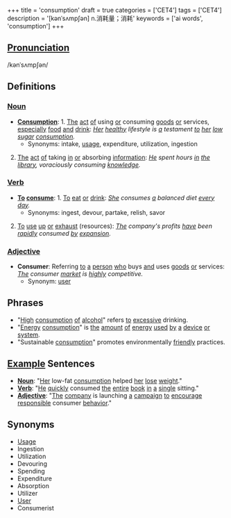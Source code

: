 +++
title = 'consumption'
draft = true
categories = ['CET4']
tags = ['CET4']
description = '[kənˈsʌmp∫ən] n.消耗量；消耗'
keywords = ['ai words', 'consumption']
+++

## [Pronunciation](/post/pronunciation/)
/kənˈsʌmpʃən/

## Definitions
### [Noun](/post/noun/)
- **[Consumption](/post/consumption/)**: 1. [The](/post/the/) [act](/post/act/) [of](/post/of/) using [or](/post/or/) consuming [goods](/post/goods/) [or](/post/or/) services, [especially](/post/especially/) [food](/post/food/) [and](/post/and/) [drink](/post/drink/): *[Her](/post/her/) [healthy](/post/healthy/) lifestyle is [a](/post/a/) testament [to](/post/to/) [her](/post/her/) [low](/post/low/) [sugar](/post/sugar/) [consumption](/post/consumption/).*
   - Synonyms: intake, [usage](/post/usage/), expenditure, utilization, ingestion
2. [The](/post/the/) [act](/post/act/) [of](/post/of/) taking [in](/post/in/) [or](/post/or/) absorbing [information](/post/information/): *[He](/post/he/) spent hours [in](/post/in/) [the](/post/the/) [library](/post/library/), voraciously consuming [knowledge](/post/knowledge/).*

### [Verb](/post/verb/)
- **[To](/post/to/) [consume](/post/consume/)**: 1. [To](/post/to/) [eat](/post/eat/) [or](/post/or/) [drink](/post/drink/): *[She](/post/she/) consumes [a](/post/a/) balanced diet [every](/post/every/) [day](/post/day/).*
   - Synonyms: ingest, devour, partake, relish, savor
2. [To](/post/to/) [use](/post/use/) [up](/post/up/) [or](/post/or/) [exhaust](/post/exhaust/) (resources): *[The](/post/the/) company's profits [have](/post/have/) been [rapidly](/post/rapidly/) consumed [by](/post/by/) [expansion](/post/expansion/).*

### [Adjective](/post/adjective/)
- **Consumer**: Referring [to](/post/to/) [a](/post/a/) [person](/post/person/) [who](/post/who/) buys [and](/post/and/) uses [goods](/post/goods/) [or](/post/or/) services: *[The](/post/the/) consumer [market](/post/market/) is [highly](/post/highly/) competitive.*
   - Synonym: [user](/post/user/)

## Phrases
- "[High](/post/high/) [consumption](/post/consumption/) [of](/post/of/) [alcohol](/post/alcohol/)" refers [to](/post/to/) [excessive](/post/excessive/) drinking.
- "[Energy](/post/energy/) [consumption](/post/consumption/)" is [the](/post/the/) [amount](/post/amount/) [of](/post/of/) [energy](/post/energy/) [used](/post/used/) [by](/post/by/) [a](/post/a/) [device](/post/device/) [or](/post/or/) [system](/post/system/).
- "Sustainable [consumption](/post/consumption/)" promotes environmentally [friendly](/post/friendly/) practices.

## [Example](/post/example/) Sentences
- **[Noun](/post/noun/)**: "[Her](/post/her/) low-fat [consumption](/post/consumption/) helped [her](/post/her/) [lose](/post/lose/) [weight](/post/weight/)."
- **[Verb](/post/verb/)**: "[He](/post/he/) [quickly](/post/quickly/) consumed [the](/post/the/) [entire](/post/entire/) [book](/post/book/) [in](/post/in/) [a](/post/a/) [single](/post/single/) sitting."
- **[Adjective](/post/adjective/)**: "[The](/post/the/) [company](/post/company/) is launching [a](/post/a/) [campaign](/post/campaign/) [to](/post/to/) [encourage](/post/encourage/) [responsible](/post/responsible/) consumer [behavior](/post/behavior/)."

## Synonyms
- [Usage](/post/usage/)
- Ingestion
- Utilization
- Devouring
- Spending
- Expenditure
- Absorption
- Utilizer
- [User](/post/user/)
- Consumerist
